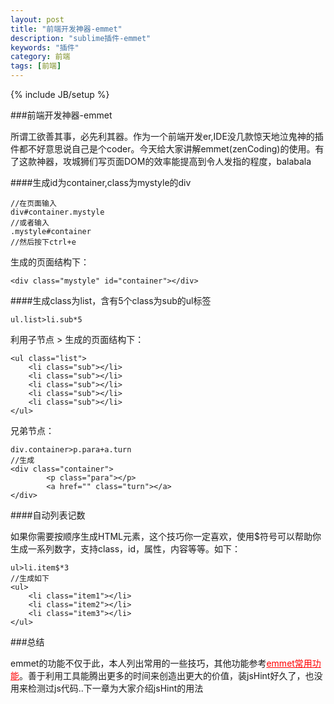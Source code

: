 ```yaml
---
layout: post
title: "前端开发神器-emmet"
description: "sublime插件-emmet"
keywords: "插件"
category: 前端
tags: [前端]
---
```

{% include JB/setup %}

###前端开发神器-emmet

所谓工欲善其事，必先利其器。作为一个前端开发er,IDE没几款惊天地泣鬼神的插件都不好意思说自己是个coder。今天给大家讲解emmet(zenCoding)的使用。有了这款神器，攻城狮们写页面DOM的效率能提高到令人发指的程度，balabala

<!-- more -->

####生成id为container,class为mystyle的div

	//在页面输入
	div#container.mystyle 
	//或者输入
	.mystyle#container
	//然后按下ctrl+e

生成的页面结构下：

	<div class="mystyle" id="container"></div>

####生成class为list，含有5个class为sub的ul标签

	ul.list>li.sub*5

利用子节点 > 生成的页面结构下：

	<ul class="list">
		<li class="sub"></li>
		<li class="sub"></li>
		<li class="sub"></li>
		<li class="sub"></li>
		<li class="sub"></li>
	</ul>

兄弟节点：

	div.container>p.para+a.turn
	//生成
	<div class="container">
			<p class="para"></p>
			<a href="" class="turn"></a>
	</div>

####自动列表记数

如果你需要按顺序生成HTML元素，这个技巧你一定喜欢，使用$符号可以帮助你生成一系列数字，支持class，id，属性，内容等等。如下：
	
	ul>li.item$*3
	//生成如下
	<ul>
		<li class="item1"></li>
		<li class="item2"></li>
		<li class="item3"></li>
	</ul>

###总结

emmet的功能不仅于此，本人列出常用的一些技巧，其他功能参考<a href="http://blog.csdn.net/lmmilove/article/details/9181323" style="color:red;">emmet常用功能</a>。善于利用工具能腾出更多的时间来创造出更大的价值，装jsHint好久了，也没用来检测过js代码..下一章为大家介绍jsHint的用法
	

